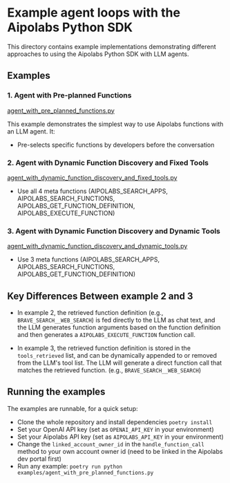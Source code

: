# Example agent loops with the Aipolabs Python SDK

This directory contains example implementations demonstrating different approaches to using the Aipolabs Python SDK with LLM agents.

## Examples

### 1. Agent with Pre-planned Functions

[agent_with_pre_planned_functions.py](./agent_with_pre_planned_functions.py)

This example demonstrates the simplest way to use Aipolabs functions with an LLM agent. It:
- Pre-selects specific functions by developers before the conversation


### 2. Agent with Dynamic Function Discovery and Fixed Tools

[agent_with_dynamic_function_discovery_and_fixed_tools.py](./agent_with_dynamic_function_discovery_and_fixed_tools.py)

- Use all 4 meta functions (AIPOLABS_SEARCH_APPS, AIPOLABS_SEARCH_FUNCTIONS, AIPOLABS_GET_FUNCTION_DEFINITION, AIPOLABS_EXECUTE_FUNCTION)


### 3. Agent with Dynamic Function Discovery and Dynamic Tools

[agent_with_dynamic_function_discovery_and_dynamic_tools.py](./agent_with_dynamic_function_discovery_and_dynamic_tools.py)

- Use 3 meta functions (AIPOLABS_SEARCH_APPS, AIPOLABS_SEARCH_FUNCTIONS, AIPOLABS_GET_FUNCTION_DEFINITION)



## Key Differences Between example 2 and 3

- In example 2, the retrieved function definition (e.g., `BRAVE_SEARCH__WEB_SEARCH`) is fed directly to the LLM as chat text, and the LLM generates function arguments based on the function definition and then generates a `AIPOLABS_EXECUTE_FUNCTION` function call.

- In example 3, the retrieved function definition is stored in the `tools_retrieved` list, and can be dynamically appended to or removed from the LLM's tool list. The LLM will generate a direct function call that matches the retrieved function. (e.g., `BRAVE_SEARCH__WEB_SEARCH`)


## Running the examples
The examples are runnable, for a quick setup:
- Clone the whole repository and install dependencies `poetry install`
- Set your OpenAI API key (set as `OPENAI_API_KEY` in your environment)
- Set your Aipolabs API key (set as `AIPOLABS_API_KEY` in your environment)
- Change the `linked_account_owner_id` in the `handle_function_call` method to your own account owner id (need to be linked in the Aipolabs dev portal first)
- Run any example: `poetry run python examples/agent_with_pre_planned_functions.py`